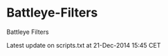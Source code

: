 Battleye-Filters
================

Battleye Filters

Latest update on scripts.txt at 21-Dec-2014 15:45 CET
